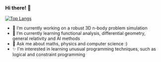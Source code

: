 ### Hi there! 👋
[![Top Langs](https://github-readme-stats.vercel.app/api/top-langs/?username=integraledelebesgue&theme=dark)](https://github.com/anuraghazra/github-readme-stats)
<!--
**integraledelebesgue/integraledelebesgue** is a ✨ _special_ ✨ repository because its `README.md` (this file) appears on your GitHub profile.-->

- 🔭 I’m currently working on a robust 3D n-body problem simulation
- 🌱 I’m currently learning functional analysis, differential geometry, general relativity and AI methods 
- 💬 Ask me about maths, physics and computer science :)
- ✨ I'm interested in learning unusual programming techniques, such as logical and constraint programming
